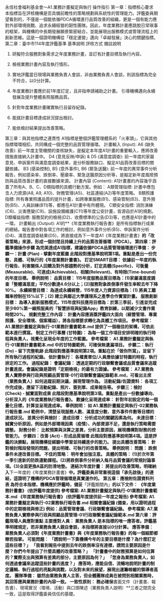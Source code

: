 永信社會福利基金會～A1.業務計畫擬定與執行 操作指引
第一章：指標核心要求
本指標旨在評核機構是否具備前瞻性的策略規劃與系統性的管理能力。評鑑委員期望看到的，不僅是一個能依循PDCA循環進行品質改善的組織，更是一個有能力應對外部環境挑戰、追求永續經營的韌性團隊。因此，年度業務計畫應跳脫日常瑣事的框架，與機構的中長期發展願景緊密結合，並能展現出服務模式或管理流程上的創新思維。這是一個證明機構從「穩定運營」邁向「卓越發展」決心的關鍵指標。
第二章：臺中市114年度評鑑基準
基準說明
評核方式
備註說明
1. 研擬符合服務對象需求之年度業務計畫，並訂有計畫目標及執行內容。
1. 檢視業務計畫內容及執行情形。
2. 實地評鑑當日現場與業務負責人會談，非由業務負責人會談，則該指標為完全不符合，以0分計算。
3. 年度業務計畫應於前1年度訂定，且非指申請補助之計畫。
引導機構邁向永續發展及提升整體長照服務品質。
2. 針對年度業務計畫確實執行且留存紀錄。


3. 能就計畫目標達成狀況提出檢討。


4. 能依檢討結果提出改善策略。


第三章：與其他指標之連貫性
A1指標是整個評鑑管理體系的「火車頭」，它與其他指標環環相扣，共同構成一個完整的品質管理循環。
計畫輸入 (Input):
A6 (缺失改善): 前一年度主管機關的查核缺失，是擬定本年度A1計畫的重要輸入，應將改善措施直接納入計畫中。
D4 (意見反映/申訴) & D5 (滿意度調查): 前一年度的家屬意見、申訴案件與滿意度調查結果，是分析服務缺口、擬定A1品質改善目標的關鍵依據。
B3 (感染控制), B5 (意外事件), B6 (緊急送醫): 前一年度的異常事件分析報告，例如感染率、跌倒率、壓瘡率、緊急送醫原因分析等，是擬定新年度風險預防與品質改善計畫的直接數據來源。
計畫內容 (Content):
A1計畫書的內容幾乎涵蓋了所有A、B、C、D類指標的具體行動方案。例如：
A類管理指標: 計畫中應包含人力資源(A8, A9, A10)、財務管理(A5)、社區連結(A2)等年度策略。
B類照護指標: 所有專業照護品質的提升計畫，如跨專業服務(B1)、感染管制(B3)、意外預防(B5)、人員訓練(B11)等，都應在A1計畫中有所體現。
C類安全指標: 消防演練(C6)、災害應變(C9)、設施設備維護(C11)等年度公安計畫，皆源自於A1的規劃。
D類權益指標: 服務契約的檢視(D2)、收費標準的公告(D3)等，也應是A1計畫中的一環。
計畫輸出 (Output):
A1的**《年度業務執行報告書》是所有指標執行成果的總結。報告書中對各項工作的檢討，例如意外事件分析(B5)、申訴案件分析(D4)、滿意度調查結果(D5)，將直接成為下一年度A1《年度業務計畫書》**的「改善策略」來源，形成一個封閉且持續上升的品質改善循環（PDCA）。
第四章：評鑑準備操作步驟
為完美達成A1指標，建議依循PDCA品質管理循環進行準備：
步驟一：計畫 (Plan) - 擘劃年度藍圖
此階段對應基準說明第1項。重點是產出一份完整、具體、可執行的《年度業務計畫書》。
訂定SMART目標：
依據前一年度的執行報告、利害關係人回饋及對外部趨勢的分析，訂定具體(Specific)、可衡量(Measurable)、可達成(Achievable)、相關(Relevant)、有時限(Time-bound)的年度目標。
舉例說明：
品質目標： 115年度服務品質目標為：(1)家屬滿意度調查「整體滿意度」平均分數達4.6分以上；(2)服務對象跌倒事件發生率較去年下降10%。
永續經營目標： 為達成永續經營，115年度人力資源目標為：(1) 將員工離職率控制在15%以下；(2) 建立與鄰近大學護理系之產學合作實習計畫。
服務創新目標： 為導入創新服務模式，115年度科技應用目標為：於第三季前，引進並完成至少80%第一線照服員的「智慧排班與紀錄App」教育訓練，以期減少文書作業時間20%。
規劃完整工作內容：
計畫內容應涵蓋評鑑四大面向（經營管理、專業照護、安全環境、個案權益），將各指標要求轉化為具體工作項目。
參考檔案： A1.業務計畫擬定與執行-01業務計畫書範本.md 提供了一個極佳的架構，可依此範本進行撰寫。
制定工作行事曆 (甘特圖)：
為每一個工作項目安排明確的執行時程與負責人，視覺化呈現全年度的工作藍圖。
參考檔案： A1.業務計畫擬定與執行-01業務計畫書範本.md 中的甘特圖範例，可確保無遺漏項目。
步驟二：執行 (Do) - 留下完整軌跡
此階段對應基準說明第2項。重點在於「做你所寫」，並留下所有執行過程的紀錄。
依計畫執行： 各權責單位/人員應依據甘特圖的時程，執行排定的工作。
過程紀錄：
會議紀錄： 透過定期的行政聯繫會議或品質會議來追蹤計畫進度。會議紀錄是證明「定期檢視」的最有力證據。
參考檔案： A7.業務負責人實際參與行政與照顧品質管理-01行政聯繫會議紀錄範本.md，可看出主席（業務負責人）如何追蹤前期決議，展現管理作為。
活動紀錄/佐證資料： 各項工作完成後，應留下活動紀錄、照片、簽到單、成果報告等。
步驟三：檢討 (Check) - 誠實面對成果
此階段對應基準說明第3項。重點是產出一份數據導向、分析深入的《年度業務執行報告書》。
數據化呈現達成率： 針對年初設定的每一個量化目標，計算並呈現達成率。
舉例說明： 如 A1.業務計畫擬定與執行-02業務執行報告書.md 範例中，清楚呈現服務人數、滿意度分數、意外事件件數等目標的達成狀況。
差異分析與檢討：
達成目標： 分析成功的關鍵因素為何。
未達目標： 誠實分析原因，例如是外部環境因素（疫情）、內部資源不足，還是執行策略需要調整。
財務分析： 比較預算與決算之差異，分析主要原因，展現機構對財務的控管能力。
步驟四：改善 (Act) - 形成品質循環
此階段對應基準說明第4項。這是評鑑的決勝點，展現機構從經驗中學習並持續進步的能力。
提出具體改善策略： 針對檢討階段發現的問題，提出明確、可執行的改善策略。
舉例說明：
問題： 跌倒事件未達改善目標。
不佳的策略： 明年會加強注意。
具體的策略： (1)於次年第一季引進新的防跌運動課程。(2)將跌倒事件分析納入每月品質會議的常規討論事項。(3)全面更換A區的防滑地墊。
連結次年度計畫： 將提出的改善策略，明確納入**下一年度的《年度業務計畫書》**中。評鑑委員非常重視這個「承先啟後」的連結，這證明了機構的PDCA管理循環是真實運作的。
第五章：應檢附佐證資料列表
為符合本指標，機構應於評鑑時，備妥**「評鑑期間內」**的以下文件：
《年度業務計畫書》 (依評鑑年度提供)
參考檔案: A1.業務計畫擬定與執行-01業務計畫書範本.md
《年度業務執行報告書》 (依評鑑年度提供前一年度之報告)
參考檔案: A1.業務計畫擬定與執行-02業務執行報告書.md
相關會議紀錄 (備查，用以證明過程中的定期檢視與修正)
例如：品質管理會議、行政聯繫會議紀錄。
參考檔案: A7.業務負責人實際參與行政與照顧品質管理-01行政聯繫會議紀錄範本.md
第六章：評鑑現場人員應對重點
主要應對人員：
業務負責人 是本指標的唯一應答者。評鑑基準明確規定，若非業務負責人親自會談，本指標將直接以0分計算。
應答準備：
業務負責人必須對《年度業務計畫書》與《年度業務執行報告書》的每一個細節都瞭若指掌。
可能問題：
「請說明一下貴機構今年的主要目標是什麼？為什麼訂定這些目標？」
「我看到報告中提到去年的跌倒率沒有達標，請問主要原因是什麼？你們今年提出了什麼具體的改善策略？」
「計畫書中的財務預算是如何估算的？實際支出與預算有差異的部分，主要原因為何？」
「您身為業務負責人，如何透過會議來追蹤這些計畫的進度？」
應答時，應能自信、流暢地說明計畫的制定邏輯、執行過程的亮點與挑戰，以及對未來的展望，展現出運籌帷幄的領導者高度。
團隊準備：
雖然由業務負責人主答，但全體團隊成員在被問到相關業務時，其回答應與業務計畫的內容一致。
一致性原則：
務必確保**書面文件（計畫書、報告書）、現場實況（環境、活動）與口頭陳述（業務負責人說明）**三者之間完全一致，這是取得評鑑委員信任的基礎。
